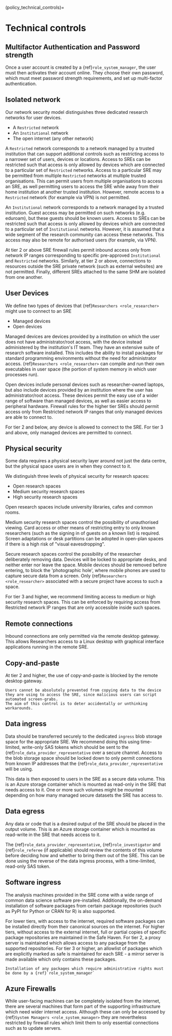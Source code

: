 (policy_technical_controls)=

# Technical controls

## Multifactor Authentication and Password strength

Once a user account is created by a {ref}`role_system_manager`, the user must then activates their account online.
They choose their own password, which must meet password strength requirements, and set up multi-factor authentication.

## Isolated network

Our network security model distinguishes three dedicated research networks for user devices.

- A `Restricted` network
- An `Institutional` network
- The open internet (any other network)

A `Restricted` network corresponds to a network managed by a trusted institution that can support additional controls such as restricting access to a narrower set of users, devices or locations.
Access to SREs can be restricted such that access is only allowed by devices which are connected to a particular set of `Restricted` networks.
Access to a particular SRE may be permitted from multiple `Restricted` networks at multiple trusted organisations.
This can permit users from multiple organisations to access an SRE, as well permitting users to access the SRE while away from their home institution at another trusted institution.
However, remote access to a `Restricted` network (for example via VPN) is not permitted.

An `Institutional` network corresponds to a network managed by a trusted institution.
Guest access may be permitted on such networks (e.g. eduroam), but these guests should be known users.
Access to SREs can be restricted such that access is only allowed by devices which are connected to a particular set of `Institutional` networks.
However, it is assumed that a wide segment of the research community can access these networks.
This access may also be remote for authorised users (for example, via VPN).

At tier 2 or above SRE firewall rules permit inbound access only from network IP ranges corresponding to specific pre-approved `Institutional` and `Restricted` networks.
Similarly, at tier 2 or above, connections to resources outside the SRE private network (such as external websites) are not permitted.
Finally, different SREs attached to the same SHM are isolated from one another.

## User Devices

We define two types of devices that {ref}`Researchers <role_researcher>` might use to connect to an SRE

- Managed devices
- Open devices

Managed devices are devices provided by a institution on which the user does not have administrator/root access, with the device instead administered by the institution's IT team.
They have an extensive suite of research software installed.
This includes the ability to install packages for standard programming environments without the need for administrator access.
{ref}`Researchers <role_researcher>` can compile and run their own executables in user space (the portion of system memory in which user processes run).

Open devices include personal devices such as researcher-owned laptops, but also include devices provided by an institution where the user has administrator/root access.
These devices permit the easy use of a wider range of software than managed devices, as well as easier access to peripheral hardware.
Firewall rules for the higher tier SREs should permit access only from Restricted network IP ranges that only managed devices are able to connect to.

For tier 2 and below, any device is allowed to connect to the SRE.
For tier 3 and above, only managed devices are permitted to connect.

## Physical security

Some data requires a physical security layer around not just the data centre,
but the physical space users are in when they connect to it.

We distinguish three levels of physical security for research spaces:

- Open research spaces
- Medium security research spaces
- High security research spaces

Open research spaces include university libraries, cafes and common rooms.

Medium security research spaces control the possibility of unauthorised viewing.
Card access or other means of restricting entry to only known researchers (such as the signing in of guests on a known list) is required.
Screen adaptations or desk partitions can be adopted in open-plan spaces if there is a high risk of "visual eavesdropping".

Secure research spaces control the possibility of the researcher deliberately removing data.
Devices will be locked to appropriate desks, and neither enter nor leave the space.
Mobile devices should be removed before entering, to block the 'photographic hole', where mobile phones are used to capture secure data from a screen.
Only {ref}`Researchers <role_researcher>` associated with a secure project have access to such a space.

For tier 3 and higher, we recommend limiting access to medium or high security research spaces.
This can be enforced by requiring access from Restricted network IP ranges that are only accessible inside such spaces.

## Remote connections

Inbound connections are only permitted via the remote desktop gateway.
This allows Researchers access to a Linux desktop with graphical interface applications running in the remote SRE.

## Copy-and-paste

At tier 2 and higher, the use of copy-and-paste is blocked by the remote desktop gateway.

```{attention}
Users cannot be absolutely prevented from copying data to the device they are using to access the SRE, since malicious users can script automated screen-grabs.
The aim of this control is to deter accidentally or unthinking workarounds.
```

## Data ingress

Data should be transferred securely to the dedicated `ingress` blob storage space for the appropriate SRE.
We recommend doing this using time-limited, write-only SAS tokens which should be sent to the {ref}`role_data_provider_representative` over a secure channel.
Access to the blob storage space should be locked down to only permit connections from known IP addresses that the {ref}`role_data_provider_representative` will be using.

This data is then exposed to users in the SRE as a secure data volume.
This is an Azure storage container which is mounted as read-only in the SRE that needs access to it.
One or more such volumes might be mounted depending on how many managed secure datasets the SRE has access to.

## Data egress

Any data or code that is a desired output of the SRE should be placed in the output volume.
This is an Azure storage container which is mounted as read-write in the SRE that needs access to it.

The {ref}`role_data_provider_representative`, {ref}`role_investigator` and {ref}`role_referee` (if applicable) should review the contents of this volume before deciding how and whether to bring them out of the SRE.
This can be done using the reverse of the data ingress process, with a time-limited, read-only SAS token.

## Software ingress

The analysis machines provided in the SRE come with a wide range of common data science software pre-installed.
Additionally, the on-demand installation of software packages from certain package repositories (such as PyPI for Python or CRAN for R) is also supported.

For lower tiers, with access to the internet, required software packages can be installed directly from their canonical sources on the internet.
For higher tiers, without access to the external internet, full or partial copies of specific package repositories are maintained in the Safe Haven.
For tier 2, a proxy server is maintained which allows access to any package from the supported repositories.
For tier 3 or higher, an allowlist of packages which are explicitly marked as safe is maintained for each SRE - a mirror server is made available which only contains these packages.

```{attention}
Installation of any packages which require administrative rights must be done by a {ref}`role_system_manager`
```

## Azure Firewalls

While user-facing machines can be completely isolated from the internet, there are several machines that form part of the supporting infrastructure which need wider internet access.
Although these can only be accessed by {ref}`System Managers <role_system_manager>` they are nevertheless restricted by firewall rules which limit them to only essential connections such as to update servers.
